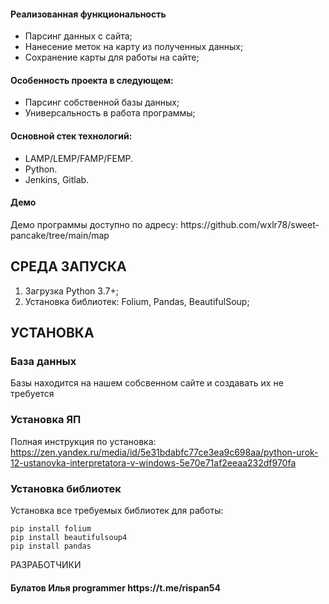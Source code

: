 <h4>Реализованная функциональность</h4>
<ul>
    <li>Парсинг данных с сайта;</li>
    <li>Нанесение меток на карту из полученных данных;</li>
    <li>Сохранение карты для работы на сайте;</li>
</ul> 
<h4>Особенность проекта в следующем:</h4>
<ul>
 <li>Парсинг собственной базы данных;</li>
 <li>Универсальность в работа программы;</li> 
 </ul>
<h4>Основной стек технологий:</h4>
<ul>
    <li>LAMP/LEMP/FAMP/FEMP.</li>
	<li>Python.</li>
	<li>Jenkins, Gitlab.</li>
  
 </ul>
<h4>Демо</h4>
<p>Демо программы доступно по адресу: https://github.com/wxlr78/sweet-pancake/tree/main/map</p>


СРЕДА ЗАПУСКА
------------
1) Загрузка Python 3.7+;
2) Установка библиотек: Folium, Pandas, BeautifulSoup;



УСТАНОВКА
------------

### База данных

Базы находится на нашем собсвенном сайте и создавать их не требуется

### Установка ЯП

Полная инструкция по установка: https://zen.yandex.ru/media/id/5e31bdabfc77ce3ea9c698aa/python-urok-12-ustanovka-interpretatora-v-windows-5e70e71af2eeaa232df970fa

### Установка библиотек

Установка все требуемых библиотек для работы:

~~~
pip install folium
pip install beautifulsoup4
pip install pandas
~~~

РАЗРАБОТЧИКИ

<h4>Булатов Илья programmer https://t.me/rispan54 </h4>


